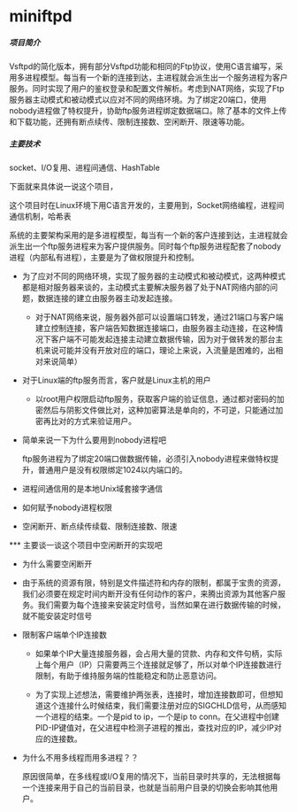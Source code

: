 # miniftpd

##### 项目简介

​	Vsftpd的简化版本，拥有部分Vsftpd功能和相同的Ftp协议，使用C语言编写，采用多进程模型。每当有一个新的连接到达，主进程就会派生出一个服务进程为客户服务。同时实现了用户的鉴权登录和配置文件解析。考虑到NAT网络，实现了Ftp服务器主动模式和被动模式以应对不同的网络环境。为了绑定20端口，使用nobody进程做了特权提升，协助ftp服务进程绑定数据端口。除了基本的文件上传和下载功能，还拥有断点续传、限制连接数、空闲断开、限速等功能。

##### 主要技术

socket、I/O复用、进程间通信、HashTable



下面就来具体说一说这个项目，

这个项目时在Linux环境下用C语言开发的，主要用到，Socket网络编程，进程间通信机制，哈希表



系统的主要架构采用的是多进程模型，每当有一个新的客户连接到达，主进程就会派生出一个ftp服务进程来为客户提供服务。同时每个ftp服务进程配套了nobody进程（内部私有进程），主要是为了做权限提升和控制。

* 为了应对不同的网络环境，实现了服务器的主动模式和被动模式，这两种模式都是相对服务器来谈的，主动模式主要解决服务器了处于NAT网络内部的问题，数据连接的建立由服务器主动发起连接。

  * 对于NAT网络来说，服务器外部可以设置端口转发，通过21端口与客户端建立控制连接，客户端告知数据连接端口，由服务器主动连接，在这种情况下客户端不可能发起连接主动建立数据传输，因为对于做转发的那台主机来说可能并没有开放对应的端口，理论上来说，入流量是困难的，出相对来说简单）

  

* 对于Linux端的ftp服务而言，客户就是Linux主机的用户

  * 以root用户权限启动ftp服务，获取客户端的验证信息，通过都对密码的加密然后与阴影文件做比对，这种加密算法是单向的，不可逆，只能通过加密再比对的方式来验证用户。

* 简单来说一下为什么要用到nobody进程吧

  ftp服务进程为了绑定20端口做数据传输，必须引入nobody进程来做特权提升，普通用户是没有权限绑定1024以内端口的。

* 进程间通信用的是本地Unix域套接字通信

* 如何赋予nobody进程权限
* 空闲断开、断点续传续载、限制连接数、限速

*** 主要谈一谈这个项目中空闲断开的实现吧

*  为什么需要空闲断开

  * 由于系统的资源有限，特别是文件描述符和内存的限制，都属于宝贵的资源，我们必须要在规定时间内断开没有任何动作的客户，来腾出资源为其他客户服务。我们需要为每个连接来安装定时信号，当然如果在进行数据传输的时候，就不能安装定时信号

* 限制客户端单个IP连接数

  * 如果单个IP大量连接服务器，会占用大量的贷款、内存和文件句柄，实际上每个用户（IP）只需要两三个连接就足够了，所以对单个IP连接数进行限制，有助于维持服务端的性能稳定和防止恶意访问。

  * 为了实现上述想法，需要维护两张表，连接时，增加连接数即可，但想知道这个连接什么时候结束，我们需要注册对应的SIGCHLD信号，从而感知一个进程的结束。一个是pid to ip，一个是ip to conn。在父进程中创建PID-IP键值对，在父进程中检测子进程的推出，查找对应的IP，减少IP对应的连接数。

    

    

* 为什么不用多线程而用多进程？？

  原因很简单，在多线程或I/O复用的情况下，当前目录时共享的，无法根据每一个连接来用于自己的当前目录，也就是当前用户目录的切换会影响其他用户。